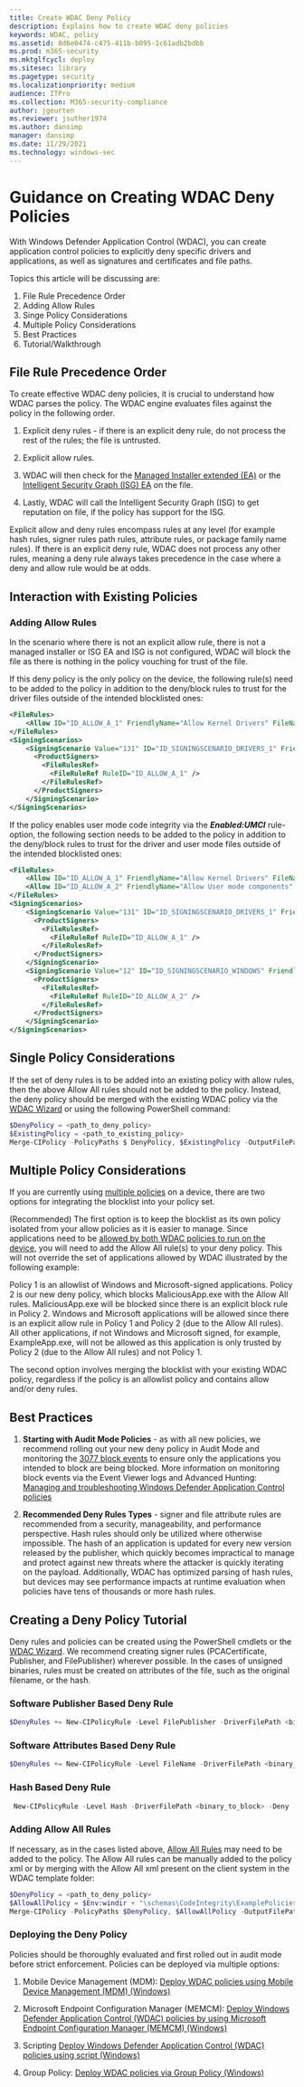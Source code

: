```yaml
---
title: Create WDAC Deny Policy
description: Explains how to create WDAC deny policies
keywords: WDAC, policy
ms.assetid: 8d6e0474-c475-411b-b095-1c61adb2bdbb
ms.prod: m365-security
ms.mktglfcycl: deploy
ms.sitesec: library
ms.pagetype: security
ms.localizationpriority: medium
audience: ITPro
ms.collection: M365-security-compliance
author: jgeurten
ms.reviewer: jsuther1974
ms.author: dansimp
manager: dansimp
ms.date: 11/29/2021
ms.technology: windows-sec
---
```


# Guidance on Creating WDAC Deny Policies

With Windows Defender Application Control (WDAC), you can create application control policies to explicitly deny specific drivers and applications, as well as signatures and certificates and file paths.

Topics this article will be discussing are:
1. File Rule Precedence Order
2. Adding Allow Rules
3. Singe Policy Considerations
4. Multiple Policy Considerations
5. Best Practices
6. Tutorial/Walkthrough

## File Rule Precedence Order

To create effective WDAC deny policies, it is crucial to understand how WDAC parses the policy. The WDAC engine evaluates files against the policy in the following order.

1. Explicit deny rules - if there is an explicit deny rule, do not process the rest of the rules; the file is untrusted.

2. Explicit allow rules.

3. WDAC will then check for the [Managed Installer extended (EA)](configure-authorized-apps-deployed-with-a-managed-installer.md) or the [Intelligent Security Graph (ISG) EA](use-windows-defender-application-control-with-intelligent-security-graph.md) on the file.

4. Lastly, WDAC will call the Intelligent Security Graph (ISG) to get reputation on file, if the policy has support for the ISG.

Explicit allow and deny rules encompass rules at any level (for example hash rules, signer rules path rules, attribute rules, or package family name rules). If there is an explicit deny rule, WDAC does not process any other rules, meaning a deny rule always takes precedence in the case where a deny and allow rule would be at odds. 

## Interaction with Existing Policies
### Adding Allow Rules

In the scenario where there is not an explicit allow rule, there is not a managed installer or ISG EA and ISG is not configured, WDAC will block the file as there is nothing in the policy vouching for trust of the file. 

If this deny policy is the only policy on the device, the following rule(s) need to be added to the policy in addition to the deny/block rules to trust for the driver files outside of the intended blocklisted ones:

```xml
<FileRules>
    <Allow ID="ID_ALLOW_A_1" FriendlyName="Allow Kernel Drivers" FileName="*" />
</FileRules>
<SigningScenarios>
    <SigningScenario Value="131" ID="ID_SIGNINGSCENARIO_DRIVERS_1" FriendlyName="Kernel Mode Signing Scenario">
      <ProductSigners>
        <FileRulesRef>
          <FileRuleRef RuleID="ID_ALLOW_A_1" />
        </FileRulesRef>
      </ProductSigners>
    </SigningScenario>
</SigningScenarios>
```

If the policy enables user mode code integrity via the ***Enabled:UMCI*** rule-option, the following section needs to be added to the policy in addition to the deny/block rules to trust for the driver and user mode files outside of the intended blocklisted ones:
```xml
<FileRules>
	<Allow ID="ID_ALLOW_A_1" FriendlyName="Allow Kernel Drivers" FileName="*" />
	<Allow ID="ID_ALLOW_A_2" FriendlyName="Allow User mode components" FileName="*" />
</FileRules>
<SigningScenarios>
    <SigningScenario Value="131" ID="ID_SIGNINGSCENARIO_DRIVERS_1" FriendlyName="Kernel Mode Signing Scenario">
      <ProductSigners>
        <FileRulesRef>
          <FileRuleRef RuleID="ID_ALLOW_A_1" />
        </FileRulesRef>
      </ProductSigners>
    </SigningScenario>
    <SigningScenario Value="12" ID="ID_SIGNINGSCENARIO_WINDOWS" FriendlyName="User Mode Signing Scenario">
      <ProductSigners>
        <FileRulesRef>
          <FileRuleRef RuleID="ID_ALLOW_A_2" />
        </FileRulesRef>
      </ProductSigners>
    </SigningScenario>
</SigningScenarios>
```
## Single Policy Considerations
If the set of deny rules is to be added into an existing policy with allow rules, then the above Allow All rules should not be added to the policy. Instead, the deny policy should be merged with the existing WDAC policy via the [WDAC Wizard](wdac-wizard-merging-policies.md) or using the following PowerShell command:

```PowerShell
$DenyPolicy = <path_to_deny_policy>
$ExistingPolicy = <path_to_existing_policy>
Merge-CIPolicy -PolicyPaths $ DenyPolicy, $ExistingPolicy -OutputFilePath $ExistingPolicy
```

## Multiple Policy Considerations
If you are currently using [multiple policies](deploy-multiple-windows-defender-application-control-policies.md) on a device, there are two options for integrating the blocklist into your policy set. 

(Recommended) The first option is to keep the blocklist as its own policy isolated from your allow policies as it is easier to manage. Since applications need to be [allowed by both WDAC policies to run on the device](deploy-multiple-windows-defender-application-control-policies.md#base-and-supplemental-policy-interaction), you will need to add the Allow All rule(s) to your deny policy. This will not override the set of applications allowed by WDAC illustrated by the following example:

Policy 1 is an allowlist of Windows and Microsoft-signed applications. Policy 2 is our new deny policy, which blocks MaliciousApp.exe with the Allow All rules. MaliciousApp.exe will be blocked since there is an explicit block rule in Policy 2. Windows and Microsoft applications will be allowed since there is an explicit allow rule in Policy 1 and Policy 2 (due to the Allow All rules). All other applications, if not Windows and Microsoft signed, for example, ExampleApp.exe, will not be allowed as this application is only trusted by Policy 2 (due to the Allow All rules) and not Policy 1. 

The second option involves merging the blocklist with your existing WDAC policy, regardless if the policy is an allowlist policy and contains allow and/or deny rules.

## Best Practices

1. **Starting with Audit Mode Policies** - as with all new policies, we recommend rolling out your new deny policy in Audit Mode and monitoring the [3077 block events](event-id-explanations.md#microsoft-windows-codeintegrity-operational-log-event-ids.md) to ensure only the applications you intended to block are being blocked. More information on monitoring block events via the Event Viewer logs and Advanced Hunting: [Managing and troubleshooting Windows Defender Application Control policies](windows-defender-application-control-operational-guide.md)

2. **Recommended Deny Rules Types** - signer and file attribute rules are recommended from a security, manageability, and performance perspective. Hash rules should only be utilized where otherwise impossible. The hash of an application is updated for every new version released by the publisher, which quickly becomes impractical to manage and protect against new threats where the attacker is quickly iterating on the payload. Additionally, WDAC has optimized parsing of hash rules, but devices may see performance impacts at runtime evaluation when policies have tens of thousands or more hash rules. 


## Creating a Deny Policy Tutorial

Deny rules and policies can be created using the PowerShell cmdlets or the [WDAC Wizard](https://webapp-wdac-wizard.azurewebsites.net/). We recommend creating signer rules (PCACertificate, Publisher, and FilePublisher) wherever possible. In the cases of unsigned binaries, rules must be created on attributes of the file, such as the original filename, or the hash. 

### Software Publisher Based Deny Rule
```Powershell
$DenyRules += New-CIPolicyRule -Level FilePublisher -DriverFilePath <binary_to_block> -Deny -Fallback FileName,Hash
```

### Software Attributes Based Deny Rule
```Powershell
$DenyRules += New-CIPolicyRule -Level FileName -DriverFilePath <binary_to_block> -Deny -Fallback Hash
```

### Hash Based Deny Rule
```PowerShell
 New-CIPolicyRule -Level Hash -DriverFilePath <binary_to_block> -Deny
 ```

### Adding Allow All Rules
If necessary, as in the cases listed above, [Allow All Rules](#adding-allow-rules) may need to be added to the policy. The Allow All rules can be manually added to the policy xml or by merging with the Allow All xml present on the client system in the WDAC template folder: 

```PowerShell
$DenyPolicy = <path_to_deny_policy>
$AllowAllPolicy = $Env:windir + "\schemas\CodeIntegrity\ExamplePolicies\AllowAll.xml"
Merge-CIPolicy -PolicyPaths $DenyPolicy, $AllowAllPolicy -OutputFilePath $DenyPolicy
```
### Deploying the Deny Policy
Policies should be thoroughly evaluated and first rolled out in audit mode before strict enforcement. Policies can be deployed via multiple options: 

1. Mobile Device Management (MDM): [Deploy WDAC policies using Mobile Device Management (MDM) (Windows)](deploy-windows-defender-application-control-policies-using-intune.md)

2. Microsoft Endpoint Configuration Manager (MEMCM): [Deploy Windows Defender Application Control (WDAC) policies by using Microsoft Endpoint Configuration Manager (MEMCM) (Windows)](deployment/deploy-wdac-policies-with-memcm.md)

3. Scripting [Deploy Windows Defender Application Control (WDAC) policies using script (Windows)](deployment/deploy-wdac-policies-with-script.md)

4. Group Policy: [Deploy WDAC policies via Group Policy (Windows)](deploy-windows-defender-application-control-policies-using-group-policy.md)